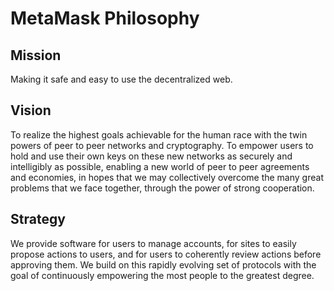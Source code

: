 # MetaMask Philosophy

## Mission

Making it safe and easy to use the decentralized web.

## Vision

To realize the highest goals achievable for the human race with the twin powers of peer to peer networks and cryptography.  To empower users to hold and use their own keys on these new networks as securely and intelligibly as possible, enabling a new world of peer to peer agreements and economies, in hopes that we may collectively overcome the many great problems that we face together, through the power of strong cooperation.

## Strategy

We provide software for users to manage accounts, for sites to easily propose actions to users, and for users to coherently review actions before approving them. We build on this rapidly evolving set of protocols with the goal of continuously empowering the most people to the greatest degree.


